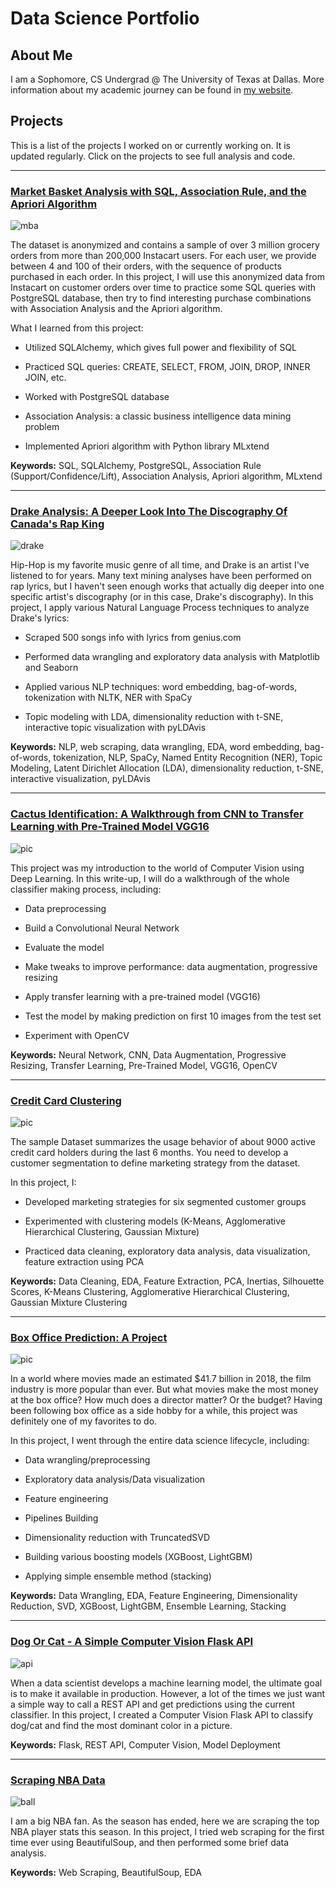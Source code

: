 # Data Science Portfolio

## About Me

I am a Sophomore, CS Undergrad @ The University of Texas at Dallas.  More information about my academic journey can be found in [my website](http://andreduong.me).

## Projects

This is a list of the projects I worked on or currently working on. It is updated regularly. Click on the projects to see full analysis and code.

---

### [Market Basket Analysis with SQL, Association Rule, and the Apriori Algorithm](https://github.com/andreduong/market-basket-analysis)

![mba](pictures/mba-header.png)

The dataset is anonymized and contains a sample of over 3 million grocery orders from more than 200,000 Instacart users. For each user, we provide between 4 and 100 of their orders, with the sequence of products purchased in each order. In this project, I will use this anonymized data from Instacart on customer orders over time to practice some SQL queries with PostgreSQL database, then try to find interesting purchase combinations with Association Analysis and the Apriori algorithm.

What I learned from this project:

* Utilized SQLAlchemy, which gives full power and flexibility of SQL

* Practiced SQL queries: CREATE, SELECT, FROM, JOIN, DROP, INNER JOIN, etc.

* Worked with PostgreSQL database

* Association Analysis: a classic business intelligence data mining problem

* Implemented Apriori algorithm with Python library MLxtend

**Keywords:** SQL, SQLAlchemy, PostgreSQL, Association Rule (Support/Confidence/Lift), Association Analysis, Apriori algorithm, MLxtend

---

### [Drake Analysis: A Deeper Look Into The Discography Of Canada's Rap King](https://github.com/andreduong/drake-analysis)

![drake](pictures/drake_header.png)

Hip-Hop is my favorite music genre of all time, and Drake is an artist I've listened to for years. Many text mining analyses have been performed on rap lyrics, but I haven't seen enough works that actually dig deeper into one specific artist's discography (or in this case, Drake's discography). In this project, I apply various Natural Language Process techniques to analyze Drake's lyrics:

* Scraped 500 songs info with lyrics from genius.com

* Performed data wrangling and exploratory data analysis with Matplotlib and Seaborn

* Applied various NLP techniques: word embedding, bag-of-words, tokenization with NLTK, NER with SpaCy

* Topic modeling with LDA, dimensionality reduction with t-SNE, interactive topic visualization with pyLDAvis

**Keywords:** NLP, web scraping, data wrangling, EDA, word embedding, bag-of-words, tokenization, NLP, SpaCy, Named Entity Recognition (NER), Topic Modeling, Latent Dirichlet Allocation (LDA), dimensionality reduction, t-SNE, interactive visualization, pyLDAvis

---

### [Cactus Identification: A Walkthrough from CNN to Transfer Learning with Pre-Trained Model VGG16](https://github.com/andreduong/aerial-cactus-identification)

![pic](pictures/test-10.png)

This project was my introduction to the world of Computer Vision using Deep Learning. In this write-up, I will do a walkthrough of the whole classifier making process, including:

* Data preprocessing

* Build a Convolutional Neural Network 

* Evaluate the model

* Make tweaks to improve performance: data augmentation, progressive resizing

* Apply transfer learning with a pre-trained model (VGG16)

* Test the model by making prediction on first 10 images from the test set

* Experiment with OpenCV

**Keywords:** Neural Network, CNN, Data Augmentation, Progressive Resizing, Transfer Learning, Pre-Trained Model, VGG16, OpenCV

---

### [Credit Card Clustering](https://github.com/andreduong/credit-card-clustering)

![pic](pictures/cc_header.png)

The sample Dataset summarizes the usage behavior of about 9000 active credit card holders during the last 6 months. You need to develop a customer segmentation to define marketing strategy from the dataset.

In this project, I:

* Developed marketing strategies for six segmented customer groups

* Experimented with clustering models (K-Means, Agglomerative Hierarchical Clustering, Gaussian Mixture)

* Practiced data cleaning, exploratory data analysis, data visualization, feature extraction using PCA

**Keywords:** Data Cleaning, EDA, Feature Extraction, PCA, Inertias, Silhouette Scores, K-Means Clustering, Agglomerative Hierarchical Clustering, Gaussian Mixture Clustering

---

### [Box Office Prediction: A Project](https://github.com/andreduong/box-office-prediction)

![pic](pictures/pic.PNG)

In a world where movies made an estimated $41.7 billion in 2018, the film industry is more popular than ever. But what movies make the most money at the box office? How much does a director matter? Or the budget? Having been following box office as a side hobby for a while, this project was definitely one of my favorites to do.

In this project, I went through the entire data science lifecycle, including:

* Data wrangling/preprocessing

* Exploratory data analysis/Data visualization

* Feature engineering

* Pipelines Building

* Dimensionality reduction with TruncatedSVD

* Building various boosting models (XGBoost, LightGBM)

* Applying simple ensemble method (stacking)

**Keywords:** Data Wrangling, EDA, Feature Engineering, Dimensionality Reduction, SVD, XGBoost, LightGBM, Ensemble Learning, Stacking

---

### [Dog Or Cat - A Simple Computer Vision Flask API](https://github.com/andreduong/dog-vs-cat-flask-api)

![api](pictures/home.png)

When a data scientist develops a machine learning model, the ultimate goal is to make it available in production. However, a lot of the times we just want a simple way to call a REST API and get predictions using the current classifier. In this project, I created a Computer Vision Flask API to classify dog/cat and find the most dominant color in a picture.

**Keywords:** Flask, REST API, Computer Vision, Model Deployment

---

### [Scraping NBA Data](https://github.com/andreduong/my-first-web-scraper)

![ball](pictures/basketball.png)

I am a big NBA fan. As the season has ended, here we are scraping the top NBA player stats this season. In this project, I tried web scraping for the first time ever using BeautifulSoup, and then performed some brief data analysis.

**Keywords:** Web Scraping, BeautifulSoup, EDA

